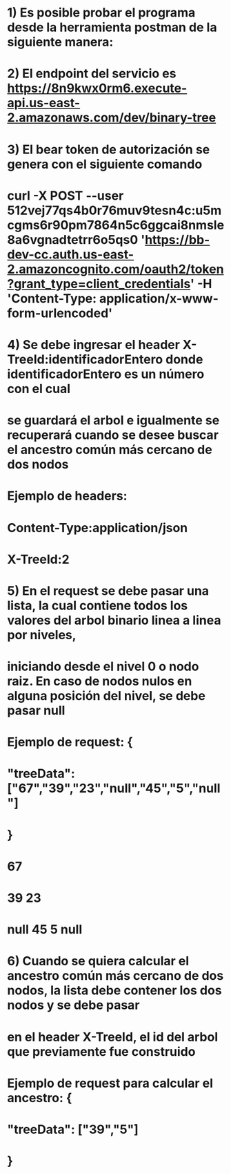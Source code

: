 

# 1) Es posible probar el programa desde la herramienta postman de la siguiente manera:

# 2) El endpoint del servicio es https://8n9kwx0rm6.execute-api.us-east-2.amazonaws.com/dev/binary-tree

# 3) El bear token de autorización se genera con el siguiente comando

# curl -X POST --user 512vej77qs4b0r76muv9tesn4c:u5mcgms6r90pm7864n5c6ggcai8nmsle8a6vgnadtetrr6o5qs0 'https://bb-dev-cc.auth.us-east-2.amazoncognito.com/oauth2/token?grant_type=client_credentials' -H 'Content-Type: application/x-www-form-urlencoded'

# 4) Se debe ingresar el header X-TreeId:identificadorEntero donde identificadorEntero es un número con el cual 
#    se guardará el arbol e igualmente se recuperará cuando se desee buscar el ancestro común más cercano de dos nodos

#    Ejemplo de headers:
#                      Content-Type:application/json
#                      X-TreeId:2
 
# 5) En el request se debe pasar una lista, la cual contiene todos los valores del arbol binario linea a linea por niveles, 
#    iniciando desde el nivel 0 o nodo raiz. En caso de nodos nulos en alguna posición del nivel, se debe pasar null

#    Ejemplo de request: {
#                           "treeData": ["67","39","23","null","45","5","null"]
#                        }

#                                         67
#                                    39       23
#                                null  45  5     null

# 6) Cuando se quiera calcular el ancestro común más cercano de dos nodos, la lista debe contener los dos nodos y se debe pasar 
#    en el header X-TreeId, el id del arbol que previamente fue construido

#    Ejemplo de request para calcular el ancestro: {
#                                                     "treeData": ["39","5"]
#                                                  }